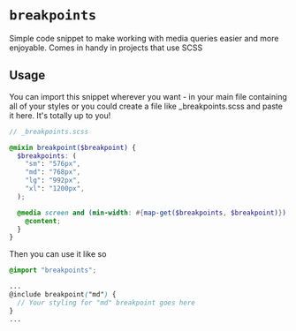 # `breakpoints`

Simple code snippet to make working with media queries easier and more enjoyable. Comes in handy in projects that use SCSS

## Usage

You can import this snippet wherever you want - in your main file containing all of your styles or you could create a file like _breakpoints.scss and paste it here. It's totally up to you!

```scss
// _breakpoints.scss

@mixin breakpoint($breakpoint) {
  $breakpoints: (
    "sm": "576px",
    "md": "768px",
    "lg": "992px",
    "xl": "1200px",
  );

  @media screen and (min-width: #{map-get($breakpoints, $breakpoint)}) {
    @content;
  }
}
```

Then you can use it like so

```scss
@import "breakpoints";

...
@include breakpoint("md") {
  // Your styling for "md" breakpoint goes here
}
...
```



